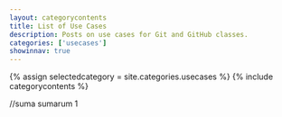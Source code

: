 ```yaml
---
layout: categorycontents
title: List of Use Cases
description: Posts on use cases for Git and GitHub classes.
categories: ['usecases']
showinnav: true
---
```


{% assign selectedcategory = site.categories.usecases %}
{% include categorycontents %}


//suma sumarum 1
